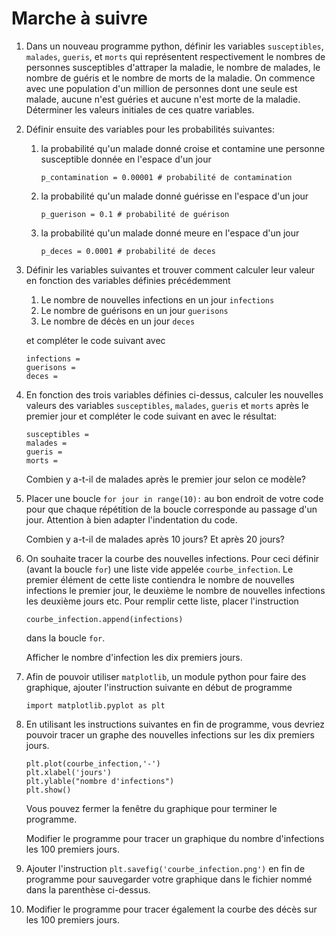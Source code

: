 # Marche à suivre


1. Dans un nouveau programme python, définir les variables `susceptibles`, `malades`, `gueris`, et `morts` qui représentent respectivement le nombres de personnes susceptibles d'attraper la maladie, le nombre de malades, le nombre de guéris et le nombre de morts de la maladie. On commence avec une population d'un million de personnes dont une seule est malade, aucune n'est guéries et aucune n'est morte de la maladie. Déterminer les valeurs initiales de ces quatre variables.

1. Définir ensuite des variables pour les probabilités suivantes:

    1. la probabilité qu'un malade donné croise et contamine une personne susceptible donnée en l'espace d'un jour
        ```
        p_contamination = 0.00001 # probabilité de contamination
        ``` 
    1. la probabilité qu'un malade donné guérisse en l'espace d'un jour
        ```
        p_guerison = 0.1 # probabilité de guérison
        ``` 
    1. la probabilité qu'un malade donné meure en l'espace d'un jour
        ```
        p_deces = 0.0001 # probabilité de deces
        ```
1. Définir les variables suivantes et trouver comment calculer leur valeur en fonction des variables définies précédemment
    
    1. Le nombre de nouvelles infections en un jour `infections`
    1. Le nombre de guérisons en un jour `guerisons`
    1. Le nombre de décès en un jour  `deces`

    et compléter le code suivant avec 
    ```    
    infections = 
    guerisons = 
    deces = 
    ``` 
1. En fonction des trois variables définies ci-dessus, calculer les nouvelles valeurs des variables `susceptibles`, `malades`, `gueris` et `morts` après le premier jour et compléter le code suivant en avec le résultat:
    ```
    susceptibles = 
    malades = 
    gueris = 
    morts = 
    ```
    Combien y a-t-il de malades après le premier jour selon ce modèle? 

1. Placer une boucle `for jour in range(10):` au bon endroit de votre code pour que chaque répétition de la boucle corresponde au passage d'un jour. Attention à bien adapter l'indentation du code. 
    
    Combien y a-t-il de malades après 10 jours? Et après 20 jours? 

1. On souhaite tracer la courbe des nouvelles infections. Pour ceci définir (avant la boucle `for`) une liste vide appelée `courbe_infection`. Le premier élément de cette liste contiendra le nombre de nouvelles infections le premier jour, le deuxième le nombre de nouvelles infections les deuxième jours etc. 
Pour remplir cette liste, placer l'instruction 
    ```
    courbe_infection.append(infections) 
    ```
    dans la boucle `for`. 
    
    Afficher le nombre d'infection les dix premiers jours. 

1. Afin de pouvoir utiliser `matplotlib`, un module python pour faire des graphique, ajouter l'instruction suivante en début de programme 
    ```
    import matplotlib.pyplot as plt
    ````
1. En utilisant les instructions suivantes en fin de programme, vous devriez pouvoir tracer un graphe des nouvelles infections sur les dix premiers jours.
    ```
    plt.plot(courbe_infection,'-')
    plt.xlabel('jours')
    plt.ylable("nombre d'infections")
    plt.show()
    ```
    Vous pouvez fermer la fenêtre du graphique pour terminer le programme. 

    Modifier le programme pour tracer un graphique du nombre d'infections les 100 premiers jours. 
1. Ajouter l'instruction `plt.savefig('courbe_infection.png')` en fin de programme pour sauvegarder votre graphique dans le fichier nommé dans la parenthèse ci-dessus. 
1. Modifier le programme pour tracer également la courbe des décès sur les 100 premiers jours.


